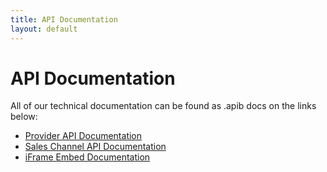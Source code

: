 ```yaml
---
title: API Documentation
layout: default
---
```


# API Documentation

All of our technical documentation can be found as .apib docs on the links below:

- [Provider API Documentation](http://docs.alletidersapi.dk/api/provider-apiary.html)
- [Sales Channel API Documentation](http://docs.alletidersapi.dk/api/sales-channel-apiary.html)
- [iFrame Embed Documentation](http://docs.alletidersapi.dk/embed)
